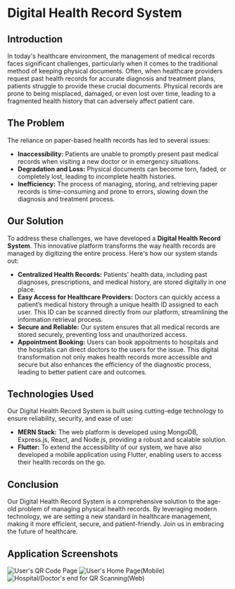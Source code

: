 # Digital Health Record System

## Introduction

In today's healthcare environment, the management of medical records faces significant challenges, particularly when it comes to the traditional method of keeping physical documents. Often, when healthcare providers request past health records for accurate diagnosis and treatment plans, patients struggle to provide these crucial documents. Physical records are prone to being misplaced, damaged, or even lost over time, leading to a fragmented health history that can adversely affect patient care.

## The Problem

The reliance on paper-based health records has led to several issues:

- **Inaccessibility:** Patients are unable to promptly present past medical records when visiting a new doctor or in emergency situations.
- **Degradation and Loss:** Physical documents can become torn, faded, or completely lost, leading to incomplete health histories.
- **Inefficiency:** The process of managing, storing, and retrieving paper records is time-consuming and prone to errors, slowing down the diagnosis and treatment process.

## Our Solution

To address these challenges, we have developed a **Digital Health Record System**. This innovative platform transforms the way health records are managed by digitizing the entire process. Here's how our system stands out:

- **Centralized Health Records:** Patients' health data, including past diagnoses, prescriptions, and medical history, are stored digitally in one place.
- **Easy Access for Healthcare Providers:** Doctors can quickly access a patient’s medical history through a unique health ID assigned to each user. This ID can be scanned directly from our platform, streamlining the information retrieval process.
- **Secure and Reliable:** Our system ensures that all medical records are stored securely, preventing loss and unauthorized access.
- **Appointment Booking:** Users can book appoitments to hospitals and the hospitals can direct doctors to the users for the issue.
This digital transformation not only makes health records more accessible and secure but also enhances the efficiency of the diagnostic process, leading to better patient care and outcomes.

## Technologies Used

Our Digital Health Record System is built using cutting-edge technology to ensure reliability, security, and ease of use:

- **MERN Stack:** The web platform is developed using MongoDB, Express.js, React, and Node.js, providing a robust and scalable solution.
- **Flutter:** To extend the accessibility of our system, we have also developed a mobile application using Flutter, enabling users to access their health records on the go.

## Conclusion

Our Digital Health Record System is a comprehensive solution to the age-old problem of managing physical health records. By leveraging modern technology, we are setting a new standard in healthcare management, making it more efficient, secure, and patient-friendly. Join us in embracing the future of healthcare.


## Application Screenshots
![User's QR Code Page](https://drive.google.com/file/d/1gyE1kO1rMoeWh7GKkVvCKULPVt75KH_F/view?usp=drive_link)
![User's Home Page(Mobile)](https://drive.google.com/file/d/1vNlEGa1vWFjVpQy2FKwYWginw_AyZ6wf/view?usp=drive_link)
![Hospital/Doctor's end for QR Scanning(Web)](https://drive.google.com/file/d/1ukhNHFGOFs39IfuZ1XCQmEvT8pJJCfhO/view?usp=drive_link)
